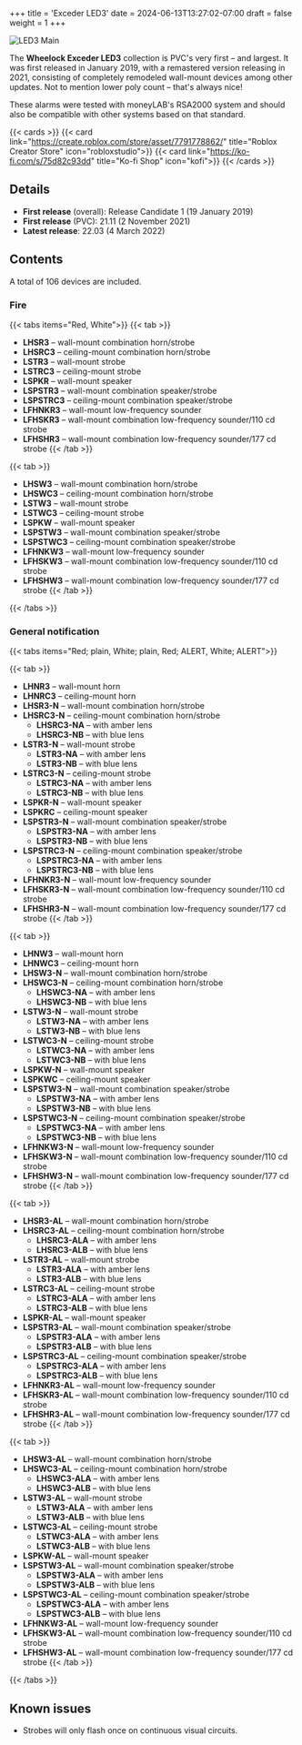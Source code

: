 +++
title = 'Exceder LED3'
date = 2024-06-13T13:27:02-07:00
draft = false
weight = 1
+++

![LED3 Main](/images/main_led3.webp)

The **Wheelock Exceder LED3** collection is PVC's very first – and largest. It was first released in January 2019, with a remastered version releasing in 2021, consisting of completely remodeled wall-mount devices among other updates. Not to mention lower poly count – that's always nice!

These alarms were tested with moneyLAB's RSA2000 system and should also be compatible with other systems based on that standard.

{{< cards >}}
    {{< card link="https://create.roblox.com/store/asset/7791778862/" title="Roblox Creator Store" icon="robloxstudio">}}
    {{< card link="https://ko-fi.com/s/75d82c93dd" title="Ko-fi Shop" icon="kofi">}}
{{< /cards >}}

## Details

* **First release** (overall): Release Candidate 1 (19 January 2019)
* **First release** (PVC): 21.11 (2 November 2021)
* **Latest release**: 22.03 (4 March 2022)

## Contents

A total of 106 devices are included.

### Fire

{{< tabs items="Red, White">}}
{{< tab >}}
* **LHSR3** – wall-mount combination horn/strobe
* **LHSRC3** – ceiling-mount combination horn/strobe
* **LSTR3** – wall-mount strobe
* **LSTRC3** – ceiling-mount strobe
* **LSPKR** – wall-mount speaker
* **LSPSTR3** – wall-mount combination speaker/strobe
* **LSPSTRC3** – ceiling-mount combination speaker/strobe
* **LFHNKR3** – wall-mount low-frequency sounder
* **LFHSKR3** – wall-mount combination low-frequency sounder/110 cd strobe
* **LFHSHR3** – wall-mount combination low-frequency sounder/177 cd strobe
{{< /tab >}}

{{< tab >}}
* **LHSW3** – wall-mount combination horn/strobe
* **LHSWC3** – ceiling-mount combination horn/strobe
* **LSTW3** – wall-mount strobe
* **LSTWC3** – ceiling-mount strobe
* **LSPKW** – wall-mount speaker
* **LSPSTW3** – wall-mount combination speaker/strobe
* **LSPSTWC3** – ceiling-mount combination speaker/strobe
* **LFHNKW3** – wall-mount low-frequency sounder
* **LFHSKW3** – wall-mount combination low-frequency sounder/110 cd strobe
* **LFHSHW3** – wall-mount combination low-frequency sounder/177 cd strobe
{{< /tab >}}

{{< /tabs >}}

### General notification

{{< tabs items="Red; plain, White; plain, Red; ALERT, White; ALERT">}}

{{< tab >}}
* **LHNR3** – wall-mount horn
* **LHNRC3** – ceiling-mount horn
* **LHSR3-N** – wall-mount combination horn/strobe
* **LHSRC3-N** – ceiling-mount combination horn/strobe
    * **LHSRC3-NA** – with amber lens
    * **LHSRC3-NB** – with blue lens 
* **LSTR3-N** – wall-mount strobe
    * **LSTR3-NA** – with amber lens
    * **LSTR3-NB** – with blue lens 
* **LSTRC3-N** – ceiling-mount strobe
    * **LSTRC3-NA** – with amber lens
    * **LSTRC3-NB** – with blue lens 
* **LSPKR-N** – wall-mount speaker
* **LSPKRC** – ceiling-mount speaker
* **LSPSTR3-N** – wall-mount combination speaker/strobe
    * **LSPSTR3-NA** – with amber lens
    * **LSPSTR3-NB** – with blue lens
* **LSPSTRC3-N** – ceiling-mount combination speaker/strobe
    * **LSPSTRC3-NA** – with amber lens
    * **LSPSTRC3-NB** – with blue lens
* **LFHNKR3-N** – wall-mount low-frequency sounder
* **LFHSKR3-N** – wall-mount combination low-frequency sounder/110 cd strobe
* **LFHSHR3-N** – wall-mount combination low-frequency sounder/177 cd strobe
{{< /tab >}}

{{< tab >}}
* **LHNW3** – wall-mount horn
* **LHNWC3** – ceiling-mount horn
* **LHSW3-N** – wall-mount combination horn/strobe
* **LHSWC3-N** – ceiling-mount combination horn/strobe
    * **LHSWC3-NA** – with amber lens
    * **LHSWC3-NB** – with blue lens 
* **LSTW3-N** – wall-mount strobe
    * **LSTW3-NA** – with amber lens
    * **LSTW3-NB** – with blue lens 
* **LSTWC3-N** – ceiling-mount strobe
    * **LSTWC3-NA** – with amber lens
    * **LSTWC3-NB** – with blue lens 
* **LSPKW-N** – wall-mount speaker
* **LSPKWC** – ceiling-mount speaker
* **LSPSTW3-N** – wall-mount combination speaker/strobe
    * **LSPSTW3-NA** – with amber lens
    * **LSPSTW3-NB** – with blue lens
* **LSPSTWC3-N** – ceiling-mount combination speaker/strobe
    * **LSPSTWC3-NA** – with amber lens
    * **LSPSTWC3-NB** – with blue lens
* **LFHNKW3-N** – wall-mount low-frequency sounder
* **LFHSKW3-N** – wall-mount combination low-frequency sounder/110 cd strobe
* **LFHSHW3-N** – wall-mount combination low-frequency sounder/177 cd strobe
{{< /tab >}}

{{< tab >}}
* **LHSR3-AL** – wall-mount combination horn/strobe
* **LHSRC3-AL** – ceiling-mount combination horn/strobe
    * **LHSRC3-ALA** – with amber lens
    * **LHSRC3-ALB** – with blue lens 
* **LSTR3-AL** – wall-mount strobe
    * **LSTR3-ALA** – with amber lens
    * **LSTR3-ALB** – with blue lens 
* **LSTRC3-AL** – ceiling-mount strobe
    * **LSTRC3-ALA** – with amber lens
    * **LSTRC3-ALB** – with blue lens 
* **LSPKR-AL** – wall-mount speaker
* **LSPSTR3-AL** – wall-mount combination speaker/strobe
    * **LSPSTR3-ALA** – with amber lens
    * **LSPSTR3-ALB** – with blue lens 
* **LSPSTRC3-AL** – ceiling-mount combination speaker/strobe
    * **LSPSTRC3-ALA** – with amber lens
    * **LSPSTRC3-ALB** – with blue lens 
* **LFHNKR3-AL** – wall-mount low-frequency sounder
* **LFHSKR3-AL** – wall-mount combination low-frequency sounder/110 cd strobe
* **LFHSHR3-AL** – wall-mount combination low-frequency sounder/177 cd strobe
{{< /tab >}}

{{< tab >}}
* **LHSW3-AL** – wall-mount combination horn/strobe
* **LHSWC3-AL** – ceiling-mount combination horn/strobe
    * **LHSWC3-ALA** – with amber lens
    * **LHSWC3-ALB** – with blue lens 
* **LSTW3-AL** – wall-mount strobe
    * **LSTW3-ALA** – with amber lens
    * **LSTW3-ALB** – with blue lens 
* **LSTWC3-AL** – ceiling-mount strobe
    * **LSTWC3-ALA** – with amber lens
    * **LSTWC3-ALB** – with blue lens 
* **LSPKW-AL** – wall-mount speaker
* **LSPSTW3-AL** – wall-mount combination speaker/strobe
    * **LSPSTW3-ALA** – with amber lens
    * **LSPSTW3-ALB** – with blue lens
* **LSPSTWC3-AL** – ceiling-mount combination speaker/strobe
    * **LSPSTWC3-ALA** – with amber lens
    * **LSPSTWC3-ALB** – with blue lens
* **LFHNKW3-AL** – wall-mount low-frequency sounder
* **LFHSKW3-AL** – wall-mount combination low-frequency sounder/110 cd strobe
* **LFHSHW3-AL** – wall-mount combination low-frequency sounder/177 cd strobe
{{< /tab >}}

{{< /tabs >}}

## Known issues
* Strobes will only flash once on continuous visual circuits.